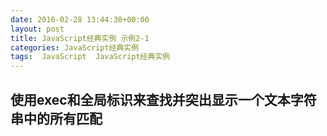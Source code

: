 ```yaml
---
date: 2016-02-28 13:44:30+00:00
layout: post
title: JavaScript经典实例 示例2-1
categories: JavaScript经典实例
tags:  JavaScript  JavaScript经典实例
---
```


使用exec和全局标识来查找并突出显示一个文本字符串中的所有匹配
----------------

<html xmlns="http://www.w3.org/1999/xhtml">
    <head>
        <title>Searching for strings</title>
        <style type="text/css">
            #searchSubmit
            {
                background-color: #ff0;
                width: 200px;
                text-align: center;
                padding: 10px;
                border: 2px inset #ccc;
            }
            
            .found
            {
                background-color: #ff0;
            }
            
        </style>
        <script type="text/javascript">
        //<![CDATA[
            
            window.onload = function() {
                document.getElementById('searchSubmit').onclick = doSearch;
            }
            
            function doSearch() {
            
                // 获取模式
                var pattern = document.getElementById('pattern').value,
                    re = new RegExp(pattern,'g'),
                
                // 获取字符串
                    searchString = document.getElementById('incoming').value,
                
                    matchArray,
                    resultString = '<pre>',
                    first = 0,
                    last = 0;
                
                // 找到每一个匹配
                while((matchArray = re.exec(searchString)) != null) {
                    last = matchArray.index;
                    
                    // 获取所有匹配的字符串，将其连接起来
                    resultString += searchString.substring(first, last);
                
                    // 使用class，添加匹配的字符串
                    resultString += '<span class="found">' + matchArray[0] + '</span>';
                    first = re.lastIndex;a
                }
                
                // 完成字符串
                resultString += searchString.substring(first,searchString.length);
                resultString += '</pre>';
                
                // 插入到页面
                document.getElementById('searchResult').innerHTML = resultString;
            }
            
        //--><!]]>
        </script>
    </head>
    <body>
        <form id="textsearch">
            <textarea id="incoming" cols="150" rows="10">
            </textarea>
            <p>
                Search pattern: <input id="pattern" type="text" />
            </p>
        </form>
        <p id="searchSubmit">Search for pattern</p>
        <div id="searchResult"></div>
    </body>
</html>


源码如下：

{% highlight yaml %} 
<!DOCTYPE html>
<html xmlns="http://www.w3.org/1999/xhtml">
    <head>
        <title>Searching for strings</title>
        <style type="text/css">
            #searchSubmit
            {
                background-color: #ff0;
                width: 200px;
                text-align: center;
                padding: 10px;
                border: 2px inset #ccc;
            }
            
            .found
            {
                background-color: #ff0;
            }
            
        </style>
        <script type="text/javascript">
        //<![CDATA[
            
            window.onload = function() {
                document.getElementById('searchSubmit').onclick = doSearch;
            }
            
            function doSearch() {
            
                // 获取模式
                var pattern = document.getElementById('pattern').value,
                    re = new RegExp(pattern,'g'),
                
                // 获取字符串
                    searchString = document.getElementById('incoming').value,
                
                    matchArray,
                    resultString = '<pre>',
                    first = 0,
                    last = 0;
                
                // 找到每一个匹配
                while((matchArray = re.exec(searchString)) != null) {
                    last = matchArray.index;
                    
                    // 获取所有匹配的字符串，将其连接起来
                    resultString += searchString.substring(first, last);
                
                    // 使用class，添加匹配的字符串
                    resultString += '<span class="found">' + matchArray[0] + '</span>';
                    first = re.lastIndex;a
                }
                
                // 完成字符串
                resultString += searchString.substring(first,searchString.length);
                resultString += '</pre>';
                
                // 插入到页面
                document.getElementById('searchResult').innerHTML = resultString;
            }
            
        //--><!]]>
        </script>
    </head>
    <body>
        <form id="textsearch">
            <textarea id="incoming" cols="150" rows="10">
            </textarea>
            <p>
                Search pattern: <input id="pattern" type="text" />
            </p>
        </form>
        <p id="searchSubmit">Search for pattern</p>
        <div id="searchResult"></div>
    </body>
</html>
{% endhighlight %}